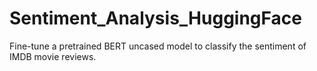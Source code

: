 # Sentiment_Analysis_HuggingFace
Fine-tune a pretrained BERT uncased model to classify the sentiment of IMDB movie reviews.
